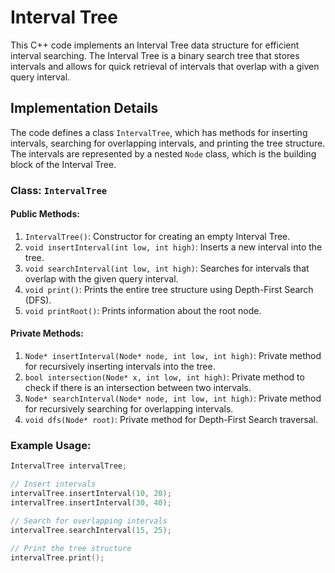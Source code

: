# Interval Tree

This C++ code implements an Interval Tree data structure for efficient interval searching. The Interval Tree is a binary search tree that stores intervals and allows for quick retrieval of intervals that overlap with a given query interval.

## Implementation Details

The code defines a class `IntervalTree`, which has methods for inserting intervals, searching for overlapping intervals, and printing the tree structure. The intervals are represented by a nested `Node` class, which is the building block of the Interval Tree.

### Class: `IntervalTree`

#### Public Methods:

1. `IntervalTree()`: Constructor for creating an empty Interval Tree.
2. `void insertInterval(int low, int high)`: Inserts a new interval into the tree.
3. `void searchInterval(int low, int high)`: Searches for intervals that overlap with the given query interval.
4. `void print()`: Prints the entire tree structure using Depth-First Search (DFS).
5. `void printRoot()`: Prints information about the root node.

#### Private Methods:

1. `Node* insertInterval(Node* node, int low, int high)`: Private method for recursively inserting intervals into the tree.
2. `bool intersection(Node* x, int low, int high)`: Private method to check if there is an intersection between two intervals.
3. `Node* searchInterval(Node* node, int low, int high)`: Private method for recursively searching for overlapping intervals.
4. `void dfs(Node* root)`: Private method for Depth-First Search traversal.

### Example Usage:

```cpp
IntervalTree intervalTree;

// Insert intervals
intervalTree.insertInterval(10, 20);
intervalTree.insertInterval(30, 40);

// Search for overlapping intervals
intervalTree.searchInterval(15, 25);

// Print the tree structure
intervalTree.print();
